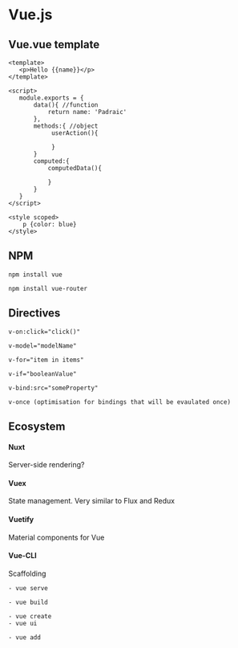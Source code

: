 # Vue.js

## Vue.vue template    
    <template>
       <p>Hello {{name}}</p>
    </template>

    <script>
       module.exports = {
           data(){ //function
               return name: 'Padraic'
           },
           methods:{ //object
                userAction(){

                }
           }
           computed:{
               computedData(){

               }
           }
       }
    </script>

    <style scoped>
        p {color: blue}
    </style>


## NPM
    npm install vue

    npm install vue-router


## Directives
    v-on:click="click()"

    v-model="modelName"

    v-for="item in items"

    v-if="booleanValue"

    v-bind:src="someProperty"

    v-once (optimisation for bindings that will be evaulated once)

## Ecosystem
#### Nuxt
Server-side rendering?
#### Vuex
State management. Very similar to Flux and Redux
#### Vuetify
Material components for Vue
#### Vue-CLI
Scaffolding

    - vue serve

    - vue build

    - vue create
    - vue ui

    - vue add

